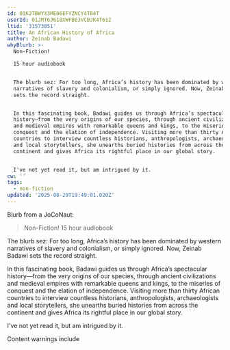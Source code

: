 ```yaml
---
id: 01K2TBWYX3ME06EFYZNCY4TB4T
userId: 01JMT6J618XWFBEJVCBJK4T612
ltid: '31573851'
title: An African History of Africa
author: Zeinab Badawi
whyBlurb: >-
  Non-Fiction!

  15 hour audiobook


  The blurb sez: For too long, Africa’s history has been dominated by western
  narratives of slavery and colonialism, or simply ignored. Now, Zeinab Badawi
  sets the record straight.


  In this fascinating book, Badawi guides us through Africa’s spectacular
  history—from the very origins of our species, through ancient civilizations
  and medieval empires with remarkable queens and kings, to the miseries of
  conquest and the elation of independence. Visiting more than thirty African
  countries to interview countless historians, anthropologists, archaeologists
  and local storytellers, she unearths buried histories from across the
  continent and gives Africa its rightful place in our global story.


  I've not yet read it, but am intrigued by it.
cw: ''
tags:
  - non-fiction
updated: '2025-08-29T19:49:01.020Z'
---
```


Blurb from a JoCoNaut:

> Non-Fiction! 15 hour audiobook

The blurb sez: For too long, Africa’s history has been dominated by western
narratives of slavery and colonialism, or simply ignored. Now, Zeinab Badawi
sets the record straight.

In this fascinating book, Badawi guides us through Africa’s spectacular
history—from the very origins of our species, through ancient civilizations and
medieval empires with remarkable queens and kings, to the miseries of conquest
and the elation of independence. Visiting more than thirty African countries to
interview countless historians, anthropologists, archaeologists and local
storytellers, she unearths buried histories from across the continent and gives
Africa its rightful place in our global story.

I've not yet read it, but am intrigued by it.

Content warnings include
